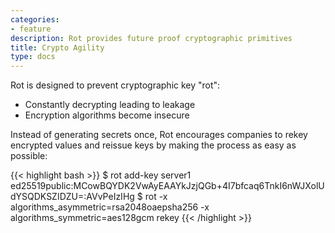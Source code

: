 ```yaml
---
categories:
- feature
description: Rot provides future proof cryptographic primitives
title: Crypto Agility
type: docs
---
```


Rot is designed to prevent cryptographic key "rot":

- Constantly decrypting leading to leakage
- Encryption algorithms become insecure

Instead of generating secrets once, Rot encourages companies to rekey encrypted values and reissue keys by making the process as easy as possible:

{{< highlight bash >}}
$ rot add-key server1 ed25519public:MCowBQYDK2VwAyEAAYkJzjQGb+4I7bfcaq6TnkI6nWJXolUdYSQDKSZIDZU=:AVvPeIzIHg
$ rot -x algorithms_asymmetric=rsa2048oaepsha256 -x algorithms_symmetric=aes128gcm rekey
{{< /highlight >}}

